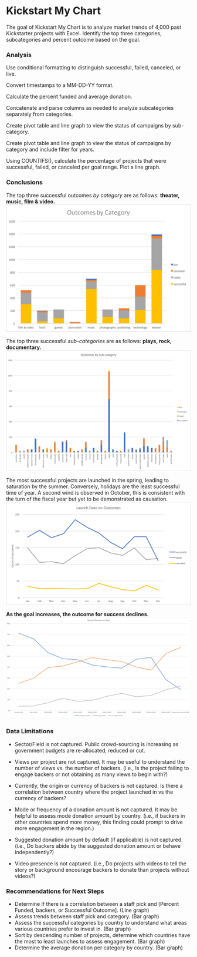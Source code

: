# Kickstart My Chart

The goal of Kickstart My Chart is to analyze market trends of 4,000 past Kickstarter projects with Excel.
Identify the top three categories, subcategories and percent outcome based on the goal.

### Analysis
Use conditional formatting to distinguish successful, failed, canceled, or live.

Convert timestamps to a MM-DD-YY format.

Calculate the percent funded and average donation. 

Concatenate and parse columns as needed to analyze subcategories separately from categories.

Create pivot table and line graph to view the status of campaigns by sub-category.

Create pivot table and line graph to view the status of campaigns by category and include filter for years.

Using COUNTIFS(), calculate the percentage of projects that were successful, failed, or canceled per goal range. Plot a line graph.

### Conclusions
The top three successful outcomes _by category_ are as follows: **theater, music, film & video.**
![Category.png](Images/Category.png)

The top three successful _sub-categories_ are as follows: **plays, rock, documentary.**
![Subcategory.png](Images/Subcategory.png)

The most successful projects are launched in the spring, leading to saturation by the summer. Conversely, holidays are the least successful time of year. A second wind is observed in October, this is consistent with the turn of the fiscal year but yet to be demonstrated as causation.
![LaunchDate.png](Images/LaunchDate.png)

**As the goal increases, the outcome for success declines.**
![PercentOutcome.png](Images/PercentOutcome.png)

### Data Limitations

* Sector/Field is not captured. Public crowd-sourcing is increasing as government budgets are re-allocated, reduced or cut.

* Views per project are not captured. It may be useful to understand the number of views vs. the number of backers. (i.e., Is the project failing to engage backers or not obtaining as many views to begin with?)

* Currently, the origin or currency of backers is not captured. Is there a correlation between country where the project launched in vs the currency of backers?

* Mode or frequency of a donation amount is not captured. It may be helpful to assess mode donation amount by country. (i.e., if backers in other countries spend more money, this finding could prompt to drive more engagement in the region.)

* Suggested donation amount by default (if applicable) is not captured. (i.e., Do backers abide by the suggested donation amount or behave independently?)
* Video presence is not captured. (i.e., Do projects with videos to tell the story or background encourage backers to donate than projects without videos?)

### Recommendations for Next Steps
* Determine if there is a correlation between a staff pick and [Percent Funded, backers, or Successful Outcome]. (Line graph)
* Assess trends between staff pick and category. (Bar graph)
* Assess the successful categories by country to understand what areas various countries prefer to invest in. (Bar graph)
* Sort by descending number of projects, determine which countries have the most to least launches to assess engagement. (Bar graph)
* Determine the average donation per category by country. (Bar graph)

